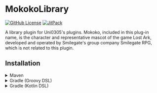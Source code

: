 # MokokoLibrary 

[![GitHub License](https://img.shields.io/github/license/Uni0305/MokokoLibrary?style=for-the-badge)](LICENSE.md)
[![JitPack](https://img.shields.io/jitpack/version/com.github.uni0305/MokokoLibrary?style=for-the-badge)](https://jitpack.io/#Uni0305/MokokoLibrary)

A library plugin for Uni0305's plugins.
Mokoko, included in this plug-in name, is the character and representative mascot of the game Lost Ark, developed and operated by Smilegate's group company Smilegate RPG, which is not related to this plugin.

## Installation
<details>
<summary>Maven</summary>

```xml
<repositories>
    <repository>
        <id>jitpack.io</id>
        <url>https://jitpack.io</url>
    </repository>
</repositories>
```
```xml
<dependencies>
    <dependency>
        <groupId>com.github.Uni0305</groupId>
        <artifactId>MokokoLibrary</artifactId>
        <version>VERSION</version>
    </dependency>
</dependencies>
```
</details>
<details>
<summary>Gradle (Groovy DSL)</summary>

```groovy
repositories {
    maven { url 'https://jitpack.io' }
}
```
```groovy
dependencies {
    compileOnly 'com.github.Uni0305:MokokoLibrary:VERSION'
}
```
</details>
<details>
<summary>Gradle (Kotlin DSL)</summary>

```kts
repositories {
    maven("https://jitpack.io")
}
```
```kts
dependencies {
    compileOnly("com.github.Uni0305:MokokoLibrary:VERSION")
}
```
</details>